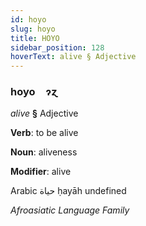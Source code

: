```yaml
---
id: hoyo
slug: hoyo
title: HOYO
sidebar_position: 128
hoverText: alive § Adjective
---
```


### hoyo&emsp;<span kind="abugida">ɂɀ</span>

*alive* **§** Adjective

**Verb**: to be alive

**Noun**: aliveness

**Modifier**: alive

Arabic حياة ḥayāh undefined

*Afroasiatic Language Family*